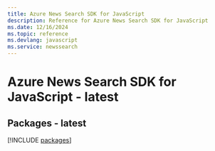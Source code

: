 ```yaml
---
title: Azure News Search SDK for JavaScript
description: Reference for Azure News Search SDK for JavaScript
ms.date: 12/16/2024
ms.topic: reference
ms.devlang: javascript
ms.service: newssearch
---
```

# Azure News Search SDK for JavaScript - latest
## Packages - latest
[!INCLUDE [packages](news-search-index.md)]